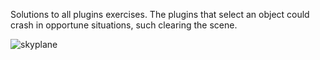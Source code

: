 Solutions to all plugins exercises. The plugins that select an object could crash in opportune situations, such clearing the scene.

![skyplane](https://github.com/user-attachments/assets/f0babaed-6d2e-4dd3-90c6-1cbda3d058bb)
